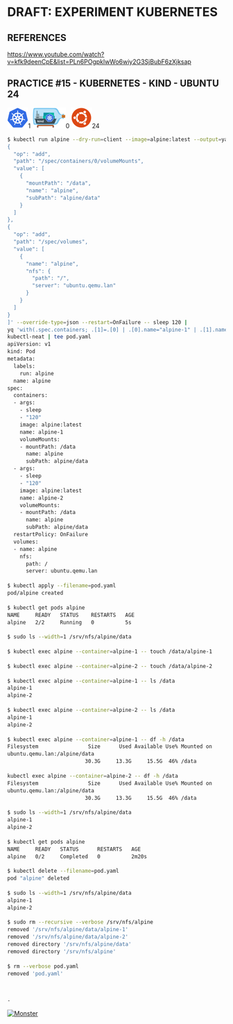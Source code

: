 # DRAFT: EXPERIMENT KUBERNETES

## REFERENCES

https://www.youtube.com/watch?v=kfk9deenCpE&list=PLn6POgpklwWo6wiy2G3SjBubF6zXjksap

## PRACTICE #15 - KUBERNETES - KIND - UBUNTU 24

[![Kubernetes](img/kubernetes.webp "Kubernetes")](https://kubernetes.io)1
[![Kind](img/kind.webp "Kind")](https://kind.sigs.k8s.io)0
[![Ubuntu](img/ubuntu.webp "Ubuntu")](https://ubuntu.com)24

```bash
$ kubectl run alpine --dry-run=client --image=alpine:latest --output=yaml --overrides='[
{
  "op": "add",
  "path": "/spec/containers/0/volumeMounts",
  "value": [
    {
      "mountPath": "/data",
      "name": "alpine",
      "subPath": "alpine/data"
    }
  ]
},
{
  "op": "add",
  "path": "/spec/volumes",
  "value": [
    {
      "name": "alpine",
      "nfs": {
        "path": "/",
        "server": "ubuntu.qemu.lan"
      }
    }
  ]
}
]' --override-type=json --restart=OnFailure -- sleep 120 |
yq 'with(.spec.containers; .[1]=.[0] | .[0].name="alpine-1" | .[1].name="alpine-2")' |
kubectl-neat | tee pod.yaml
apiVersion: v1
kind: Pod
metadata:
  labels:
    run: alpine
  name: alpine
spec:
  containers:
  - args:
    - sleep
    - "120"
    image: alpine:latest
    name: alpine-1
    volumeMounts:
    - mountPath: /data
      name: alpine
      subPath: alpine/data
  - args:
    - sleep
    - "120"
    image: alpine:latest
    name: alpine-2
    volumeMounts:
    - mountPath: /data
      name: alpine
      subPath: alpine/data
  restartPolicy: OnFailure
  volumes:
  - name: alpine
    nfs:
      path: /
      server: ubuntu.qemu.lan

$ kubectl apply --filename=pod.yaml
pod/alpine created

$ kubectl get pods alpine
NAME     READY   STATUS    RESTARTS   AGE
alpine   2/2     Running   0          5s

$ sudo ls --width=1 /srv/nfs/alpine/data

$ kubectl exec alpine --container=alpine-1 -- touch /data/alpine-1

$ kubectl exec alpine --container=alpine-2 -- touch /data/alpine-2

$ kubectl exec alpine --container=alpine-1 -- ls /data
alpine-1
alpine-2

$ kubectl exec alpine --container=alpine-2 -- ls /data
alpine-1
alpine-2

$ kubectl exec alpine --container=alpine-1 -- df -h /data
Filesystem                Size      Used Available Use% Mounted on
ubuntu.qemu.lan:/alpine/data
                         30.3G     13.3G     15.5G  46% /data

kubectl exec alpine --container=alpine-2 -- df -h /data
Filesystem                Size      Used Available Use% Mounted on
ubuntu.qemu.lan:/alpine/data
                         30.3G     13.3G     15.5G  46% /data

$ sudo ls --width=1 /srv/nfs/alpine/data
alpine-1
alpine-2

$ kubectl get pods alpine
NAME     READY   STATUS      RESTARTS   AGE
alpine   0/2     Completed   0          2m20s

$ kubectl delete --filename=pod.yaml
pod "alpine" deleted

$ sudo ls --width=1 /srv/nfs/alpine/data
alpine-1
alpine-2

$ sudo rm --recursive --verbose /srv/nfs/alpine
removed '/srv/nfs/alpine/data/alpine-1'
removed '/srv/nfs/alpine/data/alpine-2'
removed directory '/srv/nfs/alpine/data'
removed directory '/srv/nfs/alpine'

$ rm --verbose pod.yaml
removed 'pod.yaml'
```

&nbsp;

`-`

[![Monster](https://avatars.githubusercontent.com/u/47848582?s=96&v=4 "Boo!")](../README.md)

